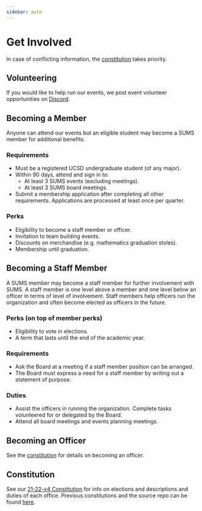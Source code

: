 ```yaml
---
sidebar: auto
---
```


# Get Involved

In case of conflicting information, the [constitution](#constitution) takes priority.

## Volunteering

If you would like to help run our events, we post event volunteer opportunities on [Discord](https://discord.gg/XVVeGHXGTt).

## Becoming a Member

Anyone can attend our events but an eligible student may become a SUMS member for additional benefits.

### Requirements

* Must be a registered UCSD undergraduate student (of any major).
* Within 90 days, attend and sign in to:
  * At least 3 SUMS events (excluding meetings).
  * At least 3 SUMS board meetings.
* Submit a membership application after completing all other requirements. Applications are processed at least once per quarter.

<Participation></Participation>


### Perks

* Eligibility to become a staff member or officer.
* Invitation to team building events.
* Discounts on merchandise (e.g. mathematics graduation stoles).
* Membership until graduation.

## Becoming a Staff Member

A SUMS member may become a staff member for further involvement with SUMS.
A staff member is one level above a member and one level below an officer in terms of level of involvement.
Staff members help officers run the organization and often become elected as officers in the future.

### Perks (on top of member perks)

* Eligibility to vote in elections.
* A term that lasts until the end of the academic year.

### Requirements

* Ask the Board at a meeting if a staff member position can be arranged.
* The Board must express a need for a staff member by writing out a statement of purpose.

### Duties

* Assist the officers in running the organization.
  Complete tasks volunteered for or delegated by the Board.
* Attend all board meetings and events planning meetings.

## Becoming an Officer

See the [constitution](#constitution) for details on becoming an officer.

## Constitution

See our [21-22-v4 Constitution](https://github.com/UCSD-SUMS/constitution/releases/download/22-23-v4/constitution.pdf) for info on elections and descriptions and duties of each office.
Previous constitutions and the source repo can be found [here](https://github.com/UCSD-SUMS/constitution/releases).
